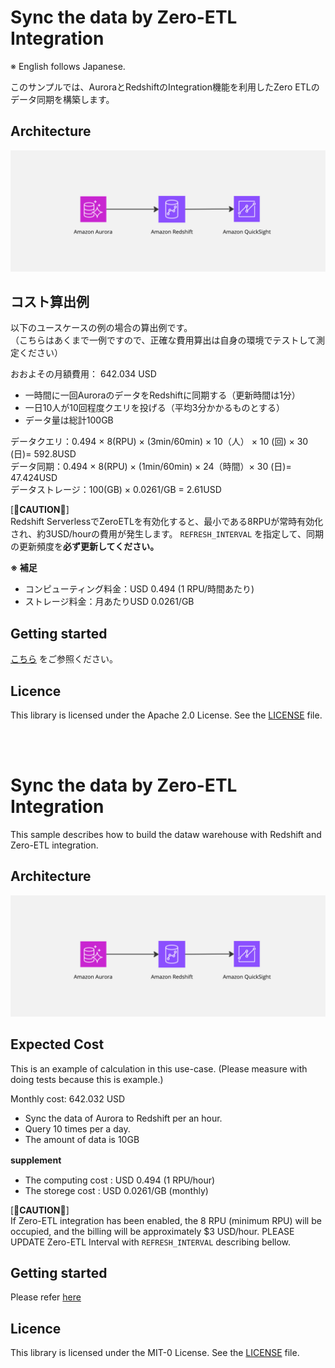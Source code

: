 # Sync the data by Zero-ETL Integration

※ English follows Japanese.

このサンプルでは、AuroraとRedshiftのIntegration機能を利用したZero ETLのデータ同期を構築します。

## Architecture 
![Architecture](./doc/image/arch.jpg)

## コスト算出例
以下のユースケースの例の場合の算出例です。  
（こちらはあくまで一例ですので、正確な費用算出は自身の環境でテストして測定ください）

おおよその月額費用： 642.034 USD

* 一時間に一回AuroraのデータをRedshiftに同期する（更新時間は1分）
* 一日10人が10回程度クエリを投げる（平均3分かかるものとする）
* データ量は総計100GB

データクエリ：0.494 × 8(RPU) × (3min/60min) × 10（人） × 10 (回) × 30 (日)= 592.8USD  
データ同期：0.494 × 8(RPU) × (1min/60min) × 24（時間）× 30 (日)= 47.424USD  
データストレージ：100(GB) × 0.0261/GB = 2.61USD  

[📣**CAUTION**📣]  
Redshift ServerlessでZeroETLを有効化すると、最小である8RPUが常時有効化され、約3USD/hourの費用が発生します。  `REFRESH_INTERVAL` を指定して、同期の更新頻度を**必ず更新してください。**

**※ 補足**
* コンピューティング料金：USD 0.494 (1 RPU/時間あたり)
* ストレージ料金：月あたりUSD 0.0261/GB


## Getting started

[こちら](./doc/ja.md)  をご参照ください。


## Licence 
This library is licensed under the Apache 2.0 License. See the [LICENSE](./LICENSE) file.

<br>
<br>

# Sync the data by Zero-ETL Integration


This sample describes how to build the dataw warehouse with Redshift and Zero-ETL integration.

## Architecture 
![Architecture](./doc/image/arch.jpg)


## Expected Cost

This is an example of calculation in this use-case.
(Please measure with doing tests because this is example.)

Monthly cost: 642.032 USD

* Sync the data of Aurora to Redshift per an hour. 
* Query 10 times per a day.
* The amount of data is 10GB

**supplement**　 
* The computing cost : USD 0.494 (1 RPU/hour)
* The storege cost :  USD 0.0261/GB (monthly)

[📣**CAUTION**📣]   
If Zero-ETL integration has been enabled, the 8 RPU (minimum RPU) will be occupied, and the billing will be approximately $3 USD/hour. PLEASE UPDATE Zero-ETL Interval with `REFRESH_INTERVAL` describing bellow.


## Getting started

Please refer [here](./doc/en.md)

## Licence 
This library is licensed under the MIT-0 License. See the [LICENSE](./LICENSE) file.